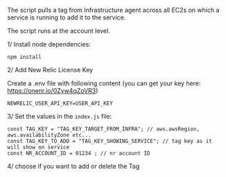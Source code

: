 The script pulls a tag from Infrastructure agent across all EC2s on which a service is running to add it to the service.

The script runs at the account level.

1/ Install node dependencies:

```npm install```

2/ Add New Relic License Key

Create a .env file with following content (you can get your key here: https://onenr.io/0Zyw4qZoVR3)

```NEWRELIC_USER_API_KEY=USER_API_KEY```

3/ Set the values in the `index.js` file:

```
const TAG_KEY = "TAG_KEY_TARGET_FROM_INFRA"; // aws.awsRegion, aws.availabilityZone etc...
const TAG_KEY_TO_ADD = "TAG_KEY_SHOWING_SERVICE"; // tag key as it will show on service
const NR_ACCOUNT_ID = 01234 ; // nr account ID 
```

4/ choose if you want to add or delete the Tag